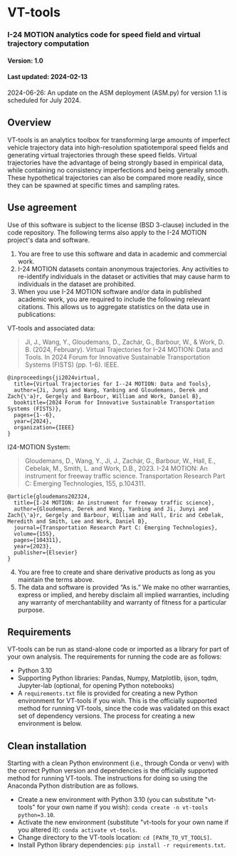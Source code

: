 # VT-tools
### I-24 MOTION analytics code for speed field and virtual trajectory computation
#### Version: 1.0
#### Last updated: 2024-02-13

2024-06-26: An update on the ASM deployment (ASM.py) for version 1.1 is scheduled for July 2024.

## Overview

VT-tools is an analytics toolbox for transforming large amounts of imperfect vehicle trajectory data into high-resolution spatiotemporal speed fields and generating virtual trajectories through these speed fields. Virtual trajectories have the advantage of being strongly based in empirical data, while containing no consistency imperfections and being generally smooth. These hypothetical trajectories can also be compared more readily, since they can be spawned at specific times and sampling rates.

## Use agreement

Use of this software is subject to the license (BSD 3-clause) included in the code repository. The following terms also apply to the I-24 MOTION project's data and software.

1. You are free to use this software and data in academic and commercial work. 
2. I-24 MOTION datasets contain anonymous trajectories. Any activities to re-identify individuals in the dataset or activities that may cause harm to individuals in the dataset are prohibited.
3. When you use I-24 MOTION software and/or data in published academic work, you are required to include the following relevant citations. This allows us to aggregate statistics on the data use in publications:

VT-tools and associated data:

> Ji, J., Wang, Y., Gloudemans, D., Zachár, G., Barbour, W., & Work, D. B. (2024, February). Virtual Trajectories for I–24 MOTION: Data and Tools. In 2024 Forum for Innovative Sustainable Transportation Systems (FISTS) (pp. 1-6). IEEE.

```
@inproceedings{ji2024virtual,
  title={Virtual Trajectories for I--24 MOTION: Data and Tools},
  author={Ji, Junyi and Wang, Yanbing and Gloudemans, Derek and Zach{\'a}r, Gergely and Barbour, William and Work, Daniel B},
  booktitle={2024 Forum for Innovative Sustainable Transportation Systems (FISTS)},
  pages={1--6},
  year={2024},
  organization={IEEE}
}
```

I24-MOTION System:

> Gloudemans, D., Wang, Y., Ji, J., Zachár, G., Barbour, W., Hall, E., Cebelak, M., Smith, L. and Work, D.B., 2023. I-24 MOTION: An instrument for freeway traffic science. Transportation Research Part C: Emerging Technologies, 155, p.104311.

```
@article{gloudemans202324,
  title={I-24 MOTION: An instrument for freeway traffic science},
  author={Gloudemans, Derek and Wang, Yanbing and Ji, Junyi and Zach{\'a}r, Gergely and Barbour, William and Hall, Eric and Cebelak, Meredith and Smith, Lee and Work, Daniel B},
  journal={Transportation Research Part C: Emerging Technologies},
  volume={155},
  pages={104311},
  year={2023},
  publisher={Elsevier}
}
```

4. You are free to create and share derivative products as long as you maintain the terms above. 
5. The data and software is provided “As is.” We make no other warranties, express or implied, and hereby disclaim all implied warranties, including any warranty of merchantability and warranty of fitness for a particular purpose.

## Requirements

VT-tools can be run as stand-alone code or imported as a library for part of your own analysis. The requirements for running the code are as follows:
- Python 3.10
- Supporting Python libraries: Pandas, Numpy, Matplotlib, ijson, tqdm, Jupyter-lab (optional, for opening Python notebooks)
- A `requirements.txt` file is provided for creating a new Python environment for VT-tools if you wish. This is the officially supported method for running VT-tools, since the code was validated on this exact set of dependency versions. The process for creating a new environment is below.


## Clean installation

Starting with a clean Python environment (i.e., through Conda or venv) with the correct Python version and dependencies is the officially supported method for running VT-tools. The instructions for doing so using the Anaconda Python distribution are as follows.

- Create a new environment with Python 3.10 (you can substitute "vt-tools" for your own name if you wish): `conda create -n vt-tools python=3.10`. 
- Activate the new environment (substitute "vt-tools for your own name if you altered it): `conda activate vt-tools`. 
- Change directory to the VT-tools location: `cd [PATH_TO_VT_TOOLS]`.
- Install Python library dependencies: `pip install -r requirements.txt`.
